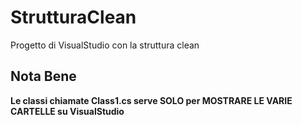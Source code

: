 # StrutturaClean
Progetto di VisualStudio con la struttura clean 
## Nota Bene
**Le classi chiamate Class1.cs serve SOLO per MOSTRARE LE VARIE CARTELLE su VisualStudio**

